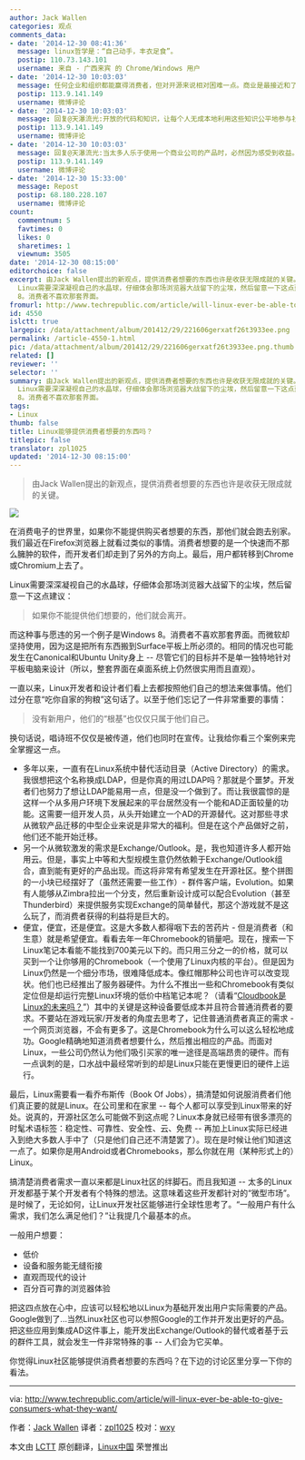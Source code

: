 ```yaml
---
author: Jack Wallen
categories: 观点
comments_data:
- date: '2014-12-30 08:41:36'
  message: linux哲学是：“自己动手，丰衣足食”。
  postip: 110.73.143.101
  username: 来自 - 广西来宾 的 Chrome/Windows 用户
- date: '2014-12-30 10:03:03'
  message: 任何企业和组织都能赢得消费者，但对开源来说相对困难一点。商业是最接近和了解消费者的，而开源由于不同原因与“钱”保持距离。“商业”有完善的系统，从消费需求调研到产品研发、推扩、渠道、售后。整个生态中有众多角色。开源需要融入生态并为生态带去价值。同时不要放弃开源最优秀的天赋。
  postip: 113.9.141.149
  username: 微博评论
- date: '2014-12-30 10:03:03'
  message: 回复@天瀑流光:开放的代码和知识，让每个人无成本地利用这些知识公平地参与社会事务与竞争。这个天赋将带来不计其数的支持者，普通人将受益于此，挣脱资本和权利的枷锁，更容易获得成功。我曾经也认为资本有天生的恶意，但实际在某些环境中有微妙的不同。
  postip: 113.9.141.149
  username: 微博评论
- date: '2014-12-30 10:03:03'
  message: 回复@天瀑流光:当太多人乐于使用一个商业公司的产品时，必然因为感受到收益。微软因自己创造的价值而获益。从开源努力的困境看，这种价值的创造是不容易的。如果开源能成功开发出这些产品的替代品。微软能做的也就是再往前走一步。所以换个角度看，微软难道不是开拓者么？
  postip: 113.9.141.149
  username: 微博评论
- date: '2014-12-30 15:33:00'
  message: Repost
  postip: 68.180.228.107
  username: 微博评论
count:
  commentnum: 5
  favtimes: 0
  likes: 0
  sharetimes: 1
  viewnum: 3505
date: '2014-12-30 08:15:00'
editorchoice: false
excerpt: 由Jack Wallen提出的新观点，提供消费者想要的东西也许是收获无限成就的关键。   在消费电子的世界里，如果你不能提供购买者想要的东西，那他们就会跑去别家。我们最近在Firefox浏览器上就看过类似的事情。消费者想要的是一个快速而不那么臃肿的软件，而开发者们却走到了另外的方向上。最后，用户都转移到Chrome或Chromium上去了。
  Linux需要深深凝视自己的水晶球，仔细体会那场浏览器大战留下的尘埃，然后留意一下这点建议：  如果你不能提供他们想要的，他们就会离开。  而这种事与愿违的另一个例子是Windows
  8。消费者不喜欢那套界面。
fromurl: http://www.techrepublic.com/article/will-linux-ever-be-able-to-give-consumers-what-they-want/
id: 4550
islctt: true
largepic: /data/attachment/album/201412/29/221606gerxatf26t3933ee.png
permalink: /article-4550-1.html
pic: /data/attachment/album/201412/29/221606gerxatf26t3933ee.png.thumb.jpg
related: []
reviewer: ''
selector: ''
summary: 由Jack Wallen提出的新观点，提供消费者想要的东西也许是收获无限成就的关键。   在消费电子的世界里，如果你不能提供购买者想要的东西，那他们就会跑去别家。我们最近在Firefox浏览器上就看过类似的事情。消费者想要的是一个快速而不那么臃肿的软件，而开发者们却走到了另外的方向上。最后，用户都转移到Chrome或Chromium上去了。
  Linux需要深深凝视自己的水晶球，仔细体会那场浏览器大战留下的尘埃，然后留意一下这点建议：  如果你不能提供他们想要的，他们就会离开。  而这种事与愿违的另一个例子是Windows
  8。消费者不喜欢那套界面。
tags:
- Linux
thumb: false
title: Linux能够提供消费者想要的东西吗？
titlepic: false
translator: zpl1025
updated: '2014-12-30 08:15:00'
---
```



> 
> 由Jack Wallen提出的新观点，提供消费者想要的东西也许是收获无限成就的关键。
> 
> 
> 


![](/data/attachment/album/201412/29/221606gerxatf26t3933ee.png)


在消费电子的世界里，如果你不能提供购买者想要的东西，那他们就会跑去别家。我们最近在Firefox浏览器上就看过类似的事情。消费者想要的是一个快速而不那么臃肿的软件，而开发者们却走到了另外的方向上。最后，用户都转移到Chrome或Chromium上去了。


Linux需要深深凝视自己的水晶球，仔细体会那场浏览器大战留下的尘埃，然后留意一下这点建议：



> 
> 如果你不能提供他们想要的，他们就会离开。
> 
> 
> 


而这种事与愿违的另一个例子是Windows 8。消费者不喜欢那套界面。而微软却坚持使用，因为这是把所有东西搬到Surface平板上所必须的。相同的情况也可能发生在Canonical和Ubuntu Unity身上 -- 尽管它们的目标并不是单一独特地针对平板电脑来设计（所以，整套界面在桌面系统上仍然很实用而且直观）。


一直以来，Linux开发者和设计者们看上去都按照他们自己的想法来做事情。他们过分在意“吃你自家的狗粮”这句话了。以至于他们忘记了一件非常重要的事情：



> 
> 没有新用户，他们的“根基”也仅仅只属于他们自己。
> 
> 
> 


换句话说，唱诗班不仅仅是被传道，他们也同时在宣传。让我给你看三个案例来完全掌握这一点。


* 多年以来，一直有在Linux系统中替代活动目录（Active Directory）的需求。我很想把这个名称换成LDAP，但是你真的用过LDAP吗？那就是个噩梦。开发者们也努力了想让LDAP能易用一点，但是没一个做到了。而让我很震惊的是这样一个从多用户环境下发展起来的平台居然没有一个能和AD正面较量的功能。这需要一组开发人员，从头开始建立一个AD的开源替代。这对那些寻求从微软产品迁移的中型企业来说是非常大的福利。但是在这个产品做好之前，他们还不能开始迁移。
* 另一个从微软激发的需求是Exchange/Outlook。是，我也知道许多人都开始用云。但是，事实上中等和大型规模生意仍然依赖于Exchange/Outlook组合，直到能有更好的产品出现。而这将非常有希望发生在开源社区。整个拼图的一小块已经摆好了（虽然还需要一些工作）- 群件客户端，Evolution。如果有人能够从Zimbra拉出一个分支，然后重新设计成可以配合Evolution（甚至Thunderbird）来提供服务实现Exchange的简单替代，那这个游戏就不是这么玩了，而消费者获得的利益将是巨大的。
* 便宜，便宜，还是便宜。这是大多数人都得咽下去的苦药片 - 但是消费者（和生意）就是希望便宜。看看去年一年Chromebook的销量吧。现在，搜索一下Linux笔记本看能不能找到700美元以下的。而只用三分之一的价格，就可以买到一个让你够用的Chromebook（一个使用了Linux内核的平台）。但是因为Linux仍然是一个细分市场，很难降低成本。像红帽那种公司也许可以改变现状。他们也已经推出了服务器硬件。为什么不推出一些和Chromebook有类似定位但是却运行完整Linux环境的低价中档笔记本呢？（请看“[Cloudbook是Linux的未来吗？](http://www.techrepublic.com/article/is-the-cloudbook-the-future-of-linux/)”）其中的关键是这种设备要低成本并且符合普通消费者的要求。不要站在游戏玩家/开发者的角度去思考了，记住普通消费者真正的需求 - 一个网页浏览器，不会有更多了。这是Chromebook为什么可以这么轻松地成功。Google精确地知道消费者想要什么，然后推出相应的产品。而面对Linux，一些公司仍然认为他们吸引买家的唯一途径是高端昂贵的硬件。而有一点讽刺的是，口水战中最经常听到的却是Linux只能在更慢更旧的硬件上运行。


最后，Linux需要看一看乔布斯传（Book Of Jobs），搞清楚如何说服消费者们他们真正要的就是Linux。在公司里和在家里 -- 每个人都可以享受到Linux带来的好处。说真的，开源社区怎么可能做不到这点呢？Linux本身就已经带有很多漂亮的时髦术语标签：稳定性、可靠性、安全性、云、免费 -- 再加上Linux实际已经进入到绝大多数人手中了（只是他们自己还不清楚罢了）。现在是时候让他们知道这一点了。如果你是用Android或者Chromebooks，那么你就在用（某种形式上的）Linux。


搞清楚消费者需求一直以来都是Linux社区的绊脚石。而且我知道 -- 太多的Linux开发都基于某个开发者有个特殊的想法。这意味着这些开发都针对的“微型市场”。是时候了，无论如何，让Linux开发社区能够进行全球性思考了。“一般用户有什么需求，我们怎么满足他们？”让我提几个最基本的点。


一般用户想要：


* 低价
* 设备和服务能无缝衔接
* 直观而现代的设计
* 百分百可靠的浏览器体验


把这四点放在心中，应该可以轻松地以Linux为基础开发出用户实际需要的产品。Google做到了...当然Linux社区也可以参照Google的工作并开发出更好的产品。把这些应用到集成AD这件事上，能开发出Exchange/Outlook的替代或者基于云的群件工具，就会发生一件非常特殊的事 -- 人们会为它买单。


你觉得Linux社区能够提供消费者想要的东西吗？在下边的讨论区里分享一下你的看法。




---


via: <http://www.techrepublic.com/article/will-linux-ever-be-able-to-give-consumers-what-they-want/>


作者：[Jack Wallen](http://www.techrepublic.com/search/?a=jack+wallen) 译者：[zpl1025](https://github.com/zpl1025) 校对：[wxy](https://github.com/wxy)


本文由 [LCTT](https://github.com/LCTT/TranslateProject) 原创翻译，[Linux中国](http://linux.cn/) 荣誉推出
